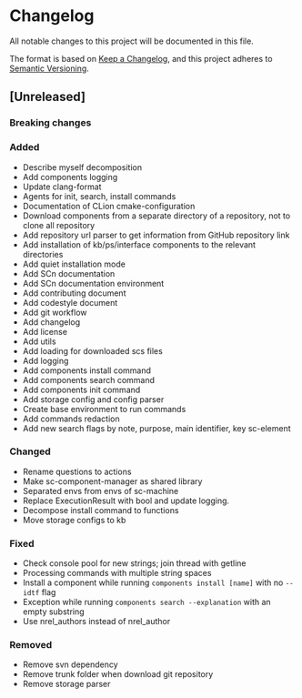 # Changelog

All notable changes to this project will be documented in this file.

The format is based on [Keep a Changelog](https://keepachangelog.com/en/1.0.0/),
and this project adheres to [Semantic Versioning](https://semver.org/spec/v2.0.0.html).

## [Unreleased]

### Breaking changes

### Added

- Describe myself decomposition
- Add components logging
- Update clang-format
- Agents for init, search, install commands
- Documentation of CLion cmake-configuration
- Download components from a separate directory of a repository, not to clone all repository 
- Add repository url parser to get information from GitHub repository link
- Add installation of kb/ps/interface components to the relevant directories
- Add quiet installation mode
- Add SCn documentation
- Add SCn documentation environment
- Add contributing document
- Add codestyle document
- Add git workflow
- Add changelog
- Add license
- Add utils
- Add loading for downloaded scs files
- Add logging
- Add components install command
- Add components search command
- Add components init command
- Add storage config and config parser
- Create base environment to run commands
- Add commands redaction 
- Add new search flags by note, purpose, main identifier, key sc-element

### Changed

- Rename questions to actions
- Make sc-component-manager as shared library
- Separated envs from envs of sc-machine
- Replace ExecutionResult with bool and update logging.
- Decompose install command to functions
- Move storage configs to kb

### Fixed

- Check console pool for new strings; join thread with getline
- Processing commands with multiple string spaces
- Install a component while running `components install [name]` with no `--idtf` flag
- Exception while running `components search --explanation` with an empty substring
- Use nrel_authors instead of nrel_author

### Removed

- Remove svn dependency
- Remove trunk folder when download git repository
- Remove storage parser
